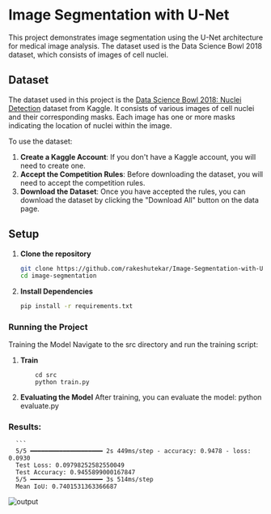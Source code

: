 # Image Segmentation with U-Net

This project demonstrates image segmentation using the U-Net architecture for medical image analysis. The dataset used is the Data Science Bowl 2018 dataset, which consists of images of cell nuclei.

## Dataset

The dataset used in this project is the [Data Science Bowl 2018: Nuclei Detection](https://www.kaggle.com/competitions/data-science-bowl-2018/data) dataset from Kaggle. It consists of various images of cell nuclei and their corresponding masks. Each image has one or more masks indicating the location of nuclei within the image. 

To use the dataset:
1. **Create a Kaggle Account**: If you don't have a Kaggle account, you will need to create one.
2. **Accept the Competition Rules**: Before downloading the dataset, you will need to accept the competition rules.
3. **Download the Dataset**: Once you have accepted the rules, you can download the dataset by clicking the "Download All" button on the data page.

## Setup

1. **Clone the repository**

   ```bash
   git clone https://github.com/rakeshutekar/Image-Segmentation-with-U-Netification.git
   cd image-segmentation
2. **Install Dependencies**
    ```bash
    pip install -r requirements.txt

### Running the Project

Training the Model
Navigate to the src directory and run the training script:
1. **Train**
   ```
       cd src
       python train.py

2. **Evaluating the Model**
After training, you can evaluate the model:
python evaluate.py

### Results:
      ```
      5/5 ━━━━━━━━━━━━━━━━━━━━ 2s 449ms/step - accuracy: 0.9478 - loss: 0.0930
      Test Loss: 0.09798252582550049
      Test Accuracy: 0.9455899000167847
      5/5 ━━━━━━━━━━━━━━━━━━━━ 3s 514ms/step
      Mean IoU: 0.7401531363366687

![output](https://github.com/rakeshutekar/Image-Segmentation-with-U-Net/assets/48244158/78842bcf-c638-4335-88b4-2e735e2f3948)


